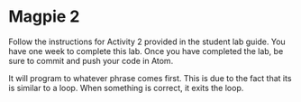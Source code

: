 # Magpie 2

Follow the instructions for Activity 2 provided in the student lab guide. You have one week to complete this lab. Once you have completed the lab, be sure to commit and push your code in Atom.


It will program to whatever phrase comes first. This is due to the fact that its is similar to a loop. When something is correct, it exits the loop.
